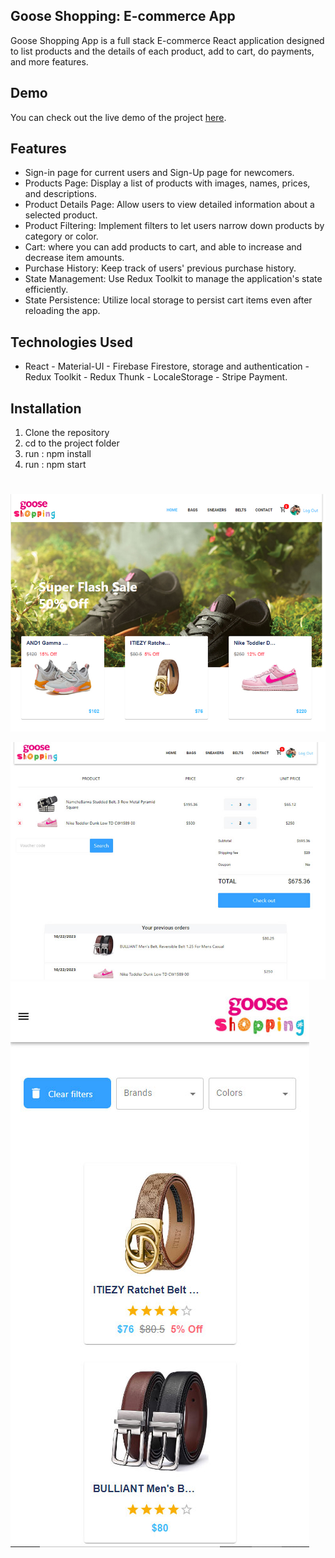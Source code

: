 ## Goose Shopping: E-commerce App

Goose Shopping App is a full stack E-commerce React application designed to list products and the details of each product, add to cart, do payments, and more features.

## Demo

You can check out the live demo of the project [here](https://gooseshoppingapp.netlify.app/).

## Features

- Sign-in page for current users and Sign-Up page for newcomers.
- Products Page: Display a list of products with images, names, prices, and descriptions.
- Product Details Page: Allow users to view detailed information about a selected product.
- Product Filtering: Implement filters to let users narrow down products by category or color.
- Cart: where you can add products to cart, and able to increase and decrease item amounts.
- Purchase History: Keep track of users' previous purchase history.
- State Management: Use Redux Toolkit to manage the application's state efficiently.
- State Persistence: Utilize local storage to persist cart items even after reloading the app.

## Technologies Used

- React - Material-UI - Firebase Firestore, storage and authentication - Redux Toolkit - Redux Thunk - LocaleStorage - Stripe Payment.

## Installation

1. Clone the repository
2. cd to the project folder 
3. run : npm install
4. run : npm start

#

#

![alt text](https://github.com/hobaDevHome/gooseshopping_backend/blob/master/client/public/images/sc-0.jpg)

![alt text](https://github.com/hobaDevHome/gooseshopping_backend/blob/master/client/public/images/sc-2.jpg)
![alt text](https://github.com/hobaDevHome/gooseshopping_backend/blob/master/client/public/images/sc-3.jpg)
